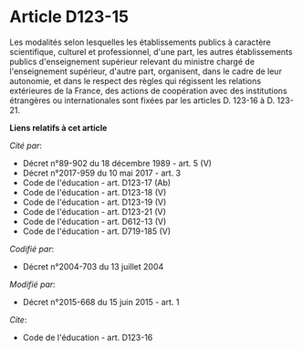 # Article D123-15

Les modalités selon lesquelles              les établissements publics à caractère scientifique, culturel et professionnel,
d'une part, les autres établissements publics d'enseignement supérieur relevant du ministre chargé de l'enseignement
supérieur, d'autre part, organisent, dans le cadre de leur autonomie, et dans le respect des règles qui régissent les
relations extérieures de la France, des actions de coopération avec des institutions étrangères ou internationales sont
fixées par les articles D. 123-16 à D. 123-21.

**Liens relatifs à cet article**

_Cité par_:

  - Décret n°89-902 du 18 décembre 1989 - art. 5 (V)
  - Décret n°2017-959 du 10 mai 2017 - art. 3
  - Code de l'éducation - art. D123-17 (Ab)
  - Code de l'éducation - art. D123-18 (V)
  - Code de l'éducation - art. D123-19 (V)
  - Code de l'éducation - art. D123-21 (V)
  - Code de l'éducation - art. D612-13 (V)
  - Code de l'éducation - art. D719-185 (V)

_Codifié par_:

  - Décret n°2004-703 du 13 juillet 2004

_Modifié par_:

  - Décret n°2015-668 du 15 juin 2015 - art. 1

_Cite_:

  - Code de l'éducation - art. D123-16
